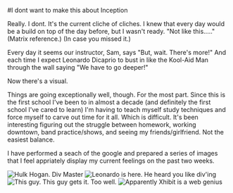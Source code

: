 #I dont want to make this about Inception

Really. I dont. It's the current cliche of cliches. I knew that every day would be a build on top of the day before, but I wasn't ready. "Not like this....." (Matrix reference.) (In case you missed it.)

Every day it seems our instructor, Sam, says "But, wait. There's more!" And each time I expect Leonardo Dicaprio to bust in like the Kool-Aid Man through the wall saying "We have to go deeper!"

Now there's a visual.

Things are going exceptionally well, though. For the most part. Since this is the first school I've been to in almost a decade (and definitely the first school I've cared to learn) I'm having to teach myself study techniques and force myself to carve out time for it all. Which is difficult. It's been interesting figuring out the struggle between homework, working downtown, band practice/shows, and seeing my friends/girlfriend. Not the easiest balance. 

I have performed a seach of the google and prepared a series of images that I feel appriately display my current feelings on the past two weeks. 

![Hulk Hogan. Div Master](img/beachpatrol.png)
![Leonardo is here. He heard you like div'ing](img/inception-xhibit.jpg)
![This guy. This guy gets it. Too well.](img/goat-ception.jpg)
![Apparently Xhibit is a web genius](img/yo-dawg.jpg)